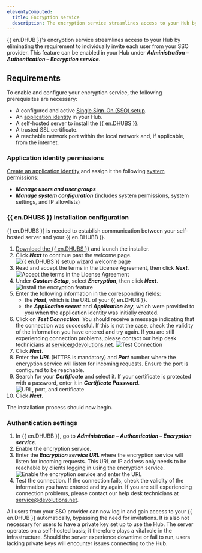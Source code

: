 ```yaml
---
eleventyComputed:
  title: Encryption service
  description: The encryption service streamlines access to your Hub by eliminating the requirement to individually invite each user from your SSO provider.
---
```

{{ en.DHUB }}'s encryption service streamlines access to your Hub by eliminating the requirement to individually invite each user from your SSO provider. This feature can be enabled in your Hub under ***Administration – Authentication – Encryption service***.

## Requirements
To enable and configure your encryption service, the following prerequisites are necessary:
* A configured and active [Single Sign-On (SSO) setup](/hub/getting-started/get-started-sso-hub-business/).
* An [application identity](#application-identity-permissions) in your Hub.
* A self-hosted server to install the [{{ en.DHUBS }}](#devolutions-hub-services-installation-configuration).
* A trusted SSL certificate.
* A reachable network port within the local network and, if applicable, from the internet.

### Application identity permissions
[Create an application identity](/hub/web-interface/administration/management/application-users/manage-application-users/#create-an-application-identity) and assign it the following [system permissions](/hub/web-interface/administration/configuration-security/system-permissions/):
* ***Manage users and user groups***
* ***Manage system configuration*** (includes system permissions, system settings, and IP allowlists)

### {{ en.DHUBS }} installation configuration
{{ en.DHUBS }} is needed to establish communication between your self-hosted server and your {{ en.DHUBB }}.
1. [Download the {{ en.DHUBS }}](https://devolutions.net/password-hub/home/download/) and launch the installer.
1. Click ***Next*** to continue past the welcome page.
![{{ en.DHUBS }} setup wizard welcome page](https://cdnweb.devolutions.net/docs/docs_en_hub_HUBB2360_2024_1.png)
1. Read and accept the terms in the License Agreement, then click ***Next***.
![Accept the terms in the License Agreement](https://cdnweb.devolutions.net/docs/docs_en_hub_HUBB2361_2024_1.png)
1. Under ***Custom Setup***, select ***Encryption***, then click ***Next***.
![Install the encryption feature](https://cdnweb.devolutions.net/docs/docs_en_hub_HUBB2362_2024_1.png)
1. Enter the following information in the corresponding fields:
    * the ***Host***, which is the URL of your {{ en.DHUB }}.
    * the ***Application secret*** and ***Application key***, which were provided to you when the application identity was initially created.
1. Click on ***Test Connection***. You should receive a message indicating that the connection was successful. If this is not the case, check the validity of the information you have entered and try again. If you are still experiencing connection problems, please contact our help desk technicians at [service@devolutions.net](mailto:service@devolutions.net).
![Test Connection](https://cdnweb.devolutions.net/docs/docs_en_hub_HUBB2363_2024_1.png)
1. Click ***Next***.
1. Enter the ***URL*** (HTTPS is mandatory) and ***Port*** number where the encryption service will listen for incoming requests. Ensure the port is configured to be reachable.
1. Search for your ***Certificate*** and select it. If your certificate is protected with a password, enter it in ***Certificate Password***.
![URL, port, and certificate](https://cdnweb.devolutions.net/docs/docs_en_hub_HUBB2365_2024_1.png)
1. Click ***Next***.

The installation process should now begin.

### Authentication settings
1. In {{ en.DHUBB }}, go to ***Administration – Authentication – Encryption service***.
1. Enable the encryption service.
1. Enter the ***Encryption service URL*** where the encryption service will listen for incoming requests. This URL or IP address only needs to be reachable by clients logging in using the encryption service.
![Enable the encryption service and enter the URL](https://cdnweb.devolutions.net/docs/docs_en_hub_HUBB2366_2024_1.png)
1. Test the connection. If the connection fails, check the validity of the information you have entered and try again. If you are still experiencing connection problems, please contact our help desk technicians at [service@devolutions.net](mailto:service@devolutions.net).

All users from your SSO provider can now log in and gain access to your {{ en.DHUB }} automatically, bypassing the need for invitations. It is also not necessary for users to have a private key set up to use the Hub. The server operates on a self-hosted basis; it therefore plays a vital role in the infrastructure. Should the server experience downtime or fail to run, users lacking private keys will encounter issues connecting to the Hub.
